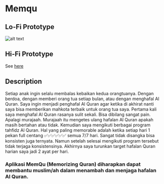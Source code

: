# Memqu
## Lo-Fi Prototype
![alt text](https://www.dropbox.com/preview/MemQu%20lofi.jpeg)

## Hi-Fi Prototype
See [here](https://marvelapp.com/prototype/71ba6g2)

## Description
Setiap anak ingin selalu membalas kebaikan kedua orangtuanya.  Dengan berdoa, dengan memberi orang tua setiap bulan, atau dengan menghafal Al Quran. Saya ingin menjadi penghafal Al Quran agar  ketika di akhirat nanti saya bisa memberikan mahkota terbaik untuk orang tua saya.  Pertama kali saya menghafal Al Quran rasanya sulit sekali.  Bisa dibilang sangat pain. Apalagi murajaah.  Murajaah itu mengetes ulang hafalan Al Quran apakah masih bertahan atau tidak.  Kemudian saya mengikuti berbagai program tahfidz Al Quran.  Hal yang paling memorable adalah ketika setiap hari 1 pekan full centang ✅✅✅✅✅✅ semua 7/7 hari.  Sangat tidak disangka bisa konsisten juga ternyata.  Namun setelah selesai mengikuti program tersebut tidak terjaga konsistensinya.  Akhirnya saya turunkan target hafalan Quran harian saya jadi 2 ayat per hari.  

### Aplikasi MemQu (Memorizing Quran) diharapkan dapat membantu muslim/ah  dalam menambah dan menjaga hafalan Al Quran.


